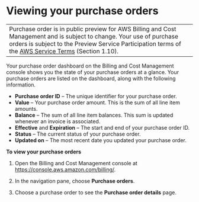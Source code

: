 # Viewing your purchase orders<a name="viewing-po"></a>


|  | 
| --- |
| Purchase order is in public preview for AWS Billing and Cost Management and is subject to change\. Your use of purchase orders is subject to the Preview Service Participation terms of the [AWS Service Terms](https://aws.amazon.com/service-terms/) \(Section 1\.10\)\. | 

Your purchase order dashboard on the Billing and Cost Management console shows you the state of your purchase orders at a glance\. Your purchase orders are listed on the dashboard, along with the following information\.
+ **Purchase order ID** – The unique identifier for your purchase order\.
+ **Value** – Your purchase order amount\. This is the sum of all line item amounts\.
+ **Balance** – The sum of all line item balances\. This sum is updated whenever an invoice is associated\.
+ **Effective** and **Expiration** – The start and end of your purchase order ID\.
+ **Status** – The current status of your purchase order\.
+ **Updated on** – The most recent date you updated your purchase order\.<a name="view-po-steps"></a>

**To view your purchase orders**

1. Open the Billing and Cost Management console at [https://console\.aws\.amazon\.com/billing/](https://console.aws.amazon.com/billing/home?#/)\.

1. In the navigation pane, choose **Purchase orders**\.

1. Choose a purchase order to see the **Purchase order details** page\.